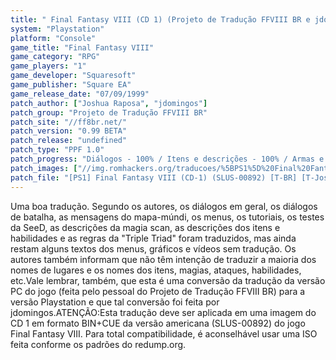 ```yaml
---
title: " Final Fantasy VIII (CD 1) (Projeto de Tradução FFVIII BR e jdomingos)"
system: "Playstation"
platform: "Console"
game_title: "Final Fantasy VIII"
game_category: "RPG"
game_players: "1"
game_developer: "Squaresoft"
game_publisher: "Square EA"
game_release_date: "07/09/1999"
patch_author: ["Joshua Raposa", "jdomingos"]
patch_group: "Projeto de Tradução FFVIII BR"
patch_site: "//ff8br.net/"
patch_version: "0.99 BETA"
patch_release: "undefined"
patch_type: "PPF 1.0"
patch_progress: "Diálogos - 100% / Itens e descrições - 100% / Armas e acessórios - 100% / Menus - 100% / Gráficos e cenários - 30% / Vídeos - 0%"
patch_images: ["//img.romhackers.org/traducoes/%5BPS1%5D%20Final%20Fantasy%20VIII%20-%201.jpg","//img.romhackers.org/traducoes/%5BPS1%5D%20Final%20Fantasy%20VIII%20-%202.jpg","//img.romhackers.org/traducoes/%5BPS1%5D%20Final%20Fantasy%20VIII%20-%203.jpg"]
patch_file: "[PS1] Final Fantasy VIII (CD-1) (SLUS-00892) [T-BR] [T-Joshua Raposa, jdomingos e grande elenco G-Projeto de Tradução FFVIII BR] [V-0.99 BETA A-2013].rar"
---
```

Uma boa tradução. Segundo os autores, os diálogos em geral, os diálogos de batalha, as mensagens do mapa-múndi, os menus, os tutoriais, os testes da SeeD, as descrições da magia scan, as descrições dos itens e habilidades e as regras da "Triple Triad" foram traduzidos, mas ainda restam alguns textos dos menus, gráficos e vídeos sem tradução. Os autores também informam que não têm intenção de traduzir a maioria dos nomes de lugares e os nomes dos itens, magias, ataques, habilidades, etc.Vale lembrar, também, que esta é uma conversão da tradução da versão PC do jogo (feita pelo pessoal do Projeto de Tradução FFVIII BR) para a versão Playstation e que tal conversão foi feita por jdomingos.ATENÇÃO:Esta tradução deve ser aplicada em uma imagem do CD 1 em formato BIN+CUE da versão americana (SLUS-00892) do jogo Final Fantasy VIII. Para total compatibilidade, é aconselhável usar uma ISO feita conforme os padrões do redump.org.